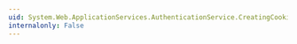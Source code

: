 ```yaml
---
uid: System.Web.ApplicationServices.AuthenticationService.CreatingCookie
internalonly: False
---
```

